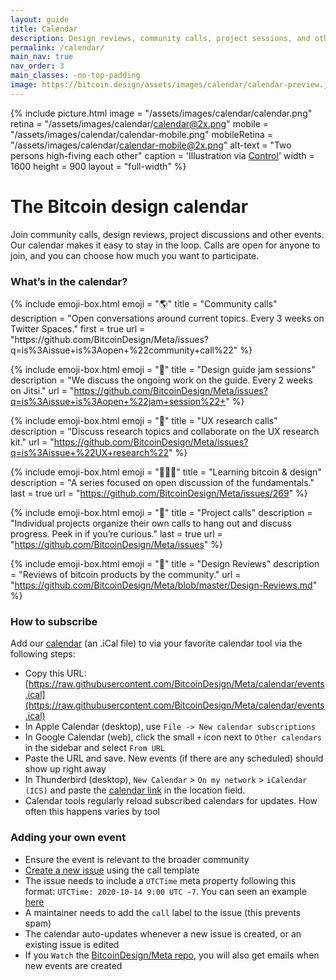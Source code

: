 ```yaml
---
layout: guide
title: Calendar
description: Design reviews, community calls, project sessions, and other events planned by the Bitcoin Design Community
permalink: /calendar/
main_nav: true
nav_order: 3
main_classes: -no-top-padding
image: https://bitcoin.design/assets/images/calendar/calendar-preview.jpg
---
```


{% include picture.html
   image = "/assets/images/calendar/calendar.png"
   retina = "/assets/images/calendar/calendar@2x.png"
   mobile = "/assets/images/calendar/calendar-mobile.png"
   mobileRetina = "/assets/images/calendar/calendar-mobile@2x.png"
   alt-text = "Two persons high-fiving each other"
   caption = 'Illustration via <a href="https://control.rocks" target="_blank">Control</a>'
   width = 1600
   height = 900
   layout = "full-width"
%}

# The Bitcoin design calendar

Join community calls, design reviews, project discussions and other events. Our calendar makes it easy to stay in the loop. Calls are open for anyone to join, and you can choose how much you want to participate.

### What’s in the calendar?

<div class="emoji-boxes">
{% include emoji-box.html
    emoji = "🌎"
    title = "Community calls"
    description = "Open conversations around current topics. Every 3 weeks on Twitter Spaces."
    first = true
    url = "https://github.com/BitcoinDesign/Meta/issues?q=is%3Aissue+is%3Aopen+%22community+call%22"
%}

{% include emoji-box.html
    emoji = "🎨"
    title = "Design guide jam sessions"
    description = "We discuss the ongoing work on the guide. Every 2 weeks on Jitsi."
    url = "https://github.com/BitcoinDesign/Meta/issues?q=is%3Aissue+is%3Aopen+%22jam+session%22+"
%}

{% include emoji-box.html
    emoji = "🔎"
    title = "UX research calls"
    description = "Discuss research topics and collaborate on the UX research kit."
    url = "https://github.com/BitcoinDesign/Meta/issues?q=is%3Aissue+%22UX+research%22"
%}

{% include emoji-box.html
    emoji = "👩🏽‍🎓"
    title = "Learning bitcoin & design"
    description = "A series focused on open discussion of the fundamentals."
    last = true
    url = "https://github.com/BitcoinDesign/Meta/issues/269"
%}

{% include emoji-box.html
    emoji = "🙌"
    title = "Project calls"
    description = "Individual projects organize their own calls to hang out and discuss progress. Peek in if you’re curious."
    last = true
    url = "https://github.com/BitcoinDesign/Meta/issues"
%}

{% include emoji-box.html
    emoji = "🎯"
    title = "Design Reviews"
    description = "Reviews of bitcoin products by the community."
    url = "https://github.com/BitcoinDesign/Meta/blob/master/Design-Reviews.md"
%}
</div>

### How to subscribe

Add our [calendar](https://raw.githubusercontent.com/BitcoinDesign/Meta/calendar/events.ical) (an .iCal file) to via your favorite calendar tool via the following steps:

- Copy this URL: [https://raw.githubusercontent.com/BitcoinDesign/Meta/calendar/events.ical](https://raw.githubusercontent.com/BitcoinDesign/Meta/calendar/events.ical)
- In Apple Calendar (desktop), use `File -> New calendar subscriptions`
- In Google Calendar (web), click the small `+` icon next to `Other calendars` in the sidebar and select `From URL`
- Paste the URL and save. New events (if there are any scheduled) should show up right away
- In Thunderbird (desktop), `New Calendar` > `On my network` > `iCalendar (ICS)` and paste the [calendar link](https://raw.githubusercontent.com/BitcoinDesign/Meta/calendar/events.ical) in the location field.
- Calendar tools regularly reload subscribed calendars for updates. How often this happens varies by tool

### Adding your own event

- Ensure the event is relevant to the broader community
- [Create a new issue](https://github.com/BitcoinDesign/Meta/issues/new/choose) using the call template
- The issue needs to include a `UTCTime` meta property following this format: `UTCTime: 2020-10-14 9:00 UTC -7`. You can seen an example [here](https://github.com/BitcoinDesign/Meta/issues/27)
- A maintainer needs to add the `call` label to the issue (this prevents spam)
- The calendar auto-updates whenever a new issue is created, or an existing issue is edited
- If you `Watch` the [BitcoinDesign/Meta repo](https://github.com/BitcoinDesign/Meta), you will also get emails when new events are created
